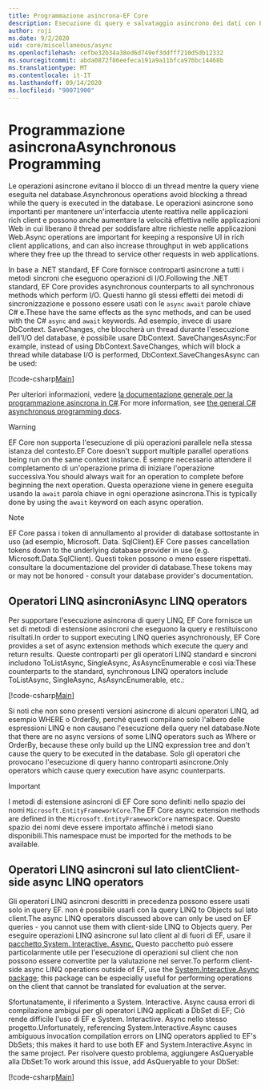 ```yaml
---
title: Programmazione asincrona-EF Core
description: Esecuzione di query e salvataggio asincrono dei dati con Entity Framework Core
author: roji
ms.date: 9/2/2020
uid: core/miscellaneous/async
ms.openlocfilehash: cefbe32b34a38ed6d749ef3ddfff210d5db12332
ms.sourcegitcommit: abda0872f86eefeca191a9a11bfca976bc14468b
ms.translationtype: MT
ms.contentlocale: it-IT
ms.lasthandoff: 09/14/2020
ms.locfileid: "90071900"
---
```

# <a name="asynchronous-programming"></a><span data-ttu-id="67af9-103">Programmazione asincrona</span><span class="sxs-lookup"><span data-stu-id="67af9-103">Asynchronous Programming</span></span>

<span data-ttu-id="67af9-104">Le operazioni asincrone evitano il blocco di un thread mentre la query viene eseguita nel database.</span><span class="sxs-lookup"><span data-stu-id="67af9-104">Asynchronous operations avoid blocking a thread while the query is executed in the database.</span></span> <span data-ttu-id="67af9-105">Le operazioni asincrone sono importanti per mantenere un'interfaccia utente reattiva nelle applicazioni rich client e possono anche aumentare la velocità effettiva nelle applicazioni Web in cui liberano il thread per soddisfare altre richieste nelle applicazioni Web.</span><span class="sxs-lookup"><span data-stu-id="67af9-105">Async operations are important for keeping a responsive UI in rich client applications, and can also increase throughput in web applications where they free up the thread to service other requests in web applications.</span></span>

<span data-ttu-id="67af9-106">In base a .NET standard, EF Core fornisce controparti asincrone a tutti i metodi sincroni che eseguono operazioni di I/O.</span><span class="sxs-lookup"><span data-stu-id="67af9-106">Following the .NET standard, EF Core provides asynchronous counterparts to all synchronous methods which perform I/O.</span></span> <span data-ttu-id="67af9-107">Questi hanno gli stessi effetti dei metodi di sincronizzazione e possono essere usati con le `async` `await` parole chiave C# e.</span><span class="sxs-lookup"><span data-stu-id="67af9-107">These have the same effects as the sync methods, and can be used with the C# `async` and `await` keywords.</span></span> <span data-ttu-id="67af9-108">Ad esempio, invece di usare DbContext. SaveChanges, che bloccherà un thread durante l'esecuzione dell'I/O del database, è possibile usare DbContext. SaveChangesAsync:</span><span class="sxs-lookup"><span data-stu-id="67af9-108">For example, instead of using DbContext.SaveChanges, which will block a thread while database I/O is performed, DbContext.SaveChangesAsync can be used:</span></span>

[!code-csharp[Main](../../../samples/core/Miscellaneous/Async/Program.cs#SaveChangesAsync)]

<span data-ttu-id="67af9-109">Per ulteriori informazioni, vedere [la documentazione generale per la programmazione asincrona in C#](/dotnet/csharp/async).</span><span class="sxs-lookup"><span data-stu-id="67af9-109">For more information, see [the general C# asynchronous programming docs](/dotnet/csharp/async).</span></span>

> [!WARNING]
> <span data-ttu-id="67af9-110">EF Core non supporta l'esecuzione di più operazioni parallele nella stessa istanza del contesto.</span><span class="sxs-lookup"><span data-stu-id="67af9-110">EF Core doesn't support multiple parallel operations being run on the same context instance.</span></span> <span data-ttu-id="67af9-111">È sempre necessario attendere il completamento di un'operazione prima di iniziare l'operazione successiva.</span><span class="sxs-lookup"><span data-stu-id="67af9-111">You should always wait for an operation to complete before beginning the next operation.</span></span> <span data-ttu-id="67af9-112">Questa operazione viene in genere eseguita usando la `await` parola chiave in ogni operazione asincrona.</span><span class="sxs-lookup"><span data-stu-id="67af9-112">This is typically done by using the `await` keyword on each async operation.</span></span>

> [!NOTE]
> <span data-ttu-id="67af9-113">EF Core passa i token di annullamento al provider di database sottostante in uso (ad esempio, Microsoft. Data. SqlClient).</span><span class="sxs-lookup"><span data-stu-id="67af9-113">EF Core passes cancellation tokens down to the underlying database provider in use (e.g. Microsoft.Data.SqlClient).</span></span> <span data-ttu-id="67af9-114">Questi token possono o meno essere rispettati. consultare la documentazione del provider di database.</span><span class="sxs-lookup"><span data-stu-id="67af9-114">These tokens may or may not be honored - consult your database provider's documentation.</span></span>  

## <a name="async-linq-operators"></a><span data-ttu-id="67af9-115">Operatori LINQ asincroni</span><span class="sxs-lookup"><span data-stu-id="67af9-115">Async LINQ operators</span></span>

<span data-ttu-id="67af9-116">Per supportare l'esecuzione asincrona di query LINQ, EF Core fornisce un set di metodi di estensione asincroni che eseguono la query e restituiscono risultati.</span><span class="sxs-lookup"><span data-stu-id="67af9-116">In order to support executing LINQ queries asynchronously, EF Core provides a set of async extension methods which execute the query and return results.</span></span> <span data-ttu-id="67af9-117">Queste controparti per gli operatori LINQ standard e sincroni includono ToListAsync, SingleAsync, AsAsyncEnumerable e così via:</span><span class="sxs-lookup"><span data-stu-id="67af9-117">These counterparts to the standard, synchronous LINQ operators include ToListAsync, SingleAsync, AsAsyncEnumerable, etc.:</span></span>

[!code-csharp[Main](../../../samples/core/Miscellaneous/Async/Program.cs#ToListAsync)]

<span data-ttu-id="67af9-118">Si noti che non sono presenti versioni asincrone di alcuni operatori LINQ, ad esempio WHERE o OrderBy, perché questi compilano solo l'albero delle espressioni LINQ e non causano l'esecuzione della query nel database.</span><span class="sxs-lookup"><span data-stu-id="67af9-118">Note that there are no async versions of some LINQ operators such as Where or OrderBy, because these only build up the LINQ expression tree and don't cause the query to be executed in the database.</span></span> <span data-ttu-id="67af9-119">Solo gli operatori che provocano l'esecuzione di query hanno controparti asincrone.</span><span class="sxs-lookup"><span data-stu-id="67af9-119">Only operators which cause query execution have async counterparts.</span></span>

> [!IMPORTANT]
> <span data-ttu-id="67af9-120">I metodi di estensione asincroni di EF Core sono definiti nello spazio dei nomi `Microsoft.EntityFrameworkCore`.</span><span class="sxs-lookup"><span data-stu-id="67af9-120">The EF Core async extension methods are defined in the `Microsoft.EntityFrameworkCore` namespace.</span></span> <span data-ttu-id="67af9-121">Questo spazio dei nomi deve essere importato affinché i metodi siano disponibili.</span><span class="sxs-lookup"><span data-stu-id="67af9-121">This namespace must be imported for the methods to be available.</span></span>

## <a name="client-side-async-linq-operators"></a><span data-ttu-id="67af9-122">Operatori LINQ asincroni sul lato client</span><span class="sxs-lookup"><span data-stu-id="67af9-122">Client-side async LINQ operators</span></span>

<span data-ttu-id="67af9-123">Gli operatori LINQ asincroni descritti in precedenza possono essere usati solo in query EF. non è possibile usarli con la query LINQ to Objects sul lato client.</span><span class="sxs-lookup"><span data-stu-id="67af9-123">The async LINQ operators discussed above can only be used on EF queries - you cannot use them with client-side LINQ to Objects query.</span></span> <span data-ttu-id="67af9-124">Per eseguire operazioni LINQ asincrone sul lato client al di fuori di EF, usare il [pacchetto System. Interactive. Async.](https://www.nuget.org/packages/System.Interactive.Async) Questo pacchetto può essere particolarmente utile per l'esecuzione di operazioni sul client che non possono essere convertite per la valutazione nel server.</span><span class="sxs-lookup"><span data-stu-id="67af9-124">To perform client-side async LINQ operations outside of EF, use the [System.Interactive.Async package](https://www.nuget.org/packages/System.Interactive.Async); this package can be especially useful for performing operations on the client that cannot be translated for evaluation at the server.</span></span>

<span data-ttu-id="67af9-125">Sfortunatamente, il riferimento a System. Interactive. Async causa errori di compilazione ambigui per gli operatori LINQ applicati a DbSet di EF; Ciò rende difficile l'uso di EF e System. Interactive. Async nello stesso progetto.</span><span class="sxs-lookup"><span data-stu-id="67af9-125">Unfortunately, referencing System.Interactive.Async causes ambiguous invocation compilation errors on LINQ operators applied to EF's DbSets; this makes it hard to use both EF and System.Interactive.Async in the same project.</span></span> <span data-ttu-id="67af9-126">Per risolvere questo problema, aggiungere AsQueryable alla DbSet:</span><span class="sxs-lookup"><span data-stu-id="67af9-126">To work around this issue, add AsQueryable to your DbSet:</span></span>

[!code-csharp[Main](../../../samples/core/Miscellaneous/AsyncWithSystemInteractive/Program.cs#SystemInteractiveAsync)]
